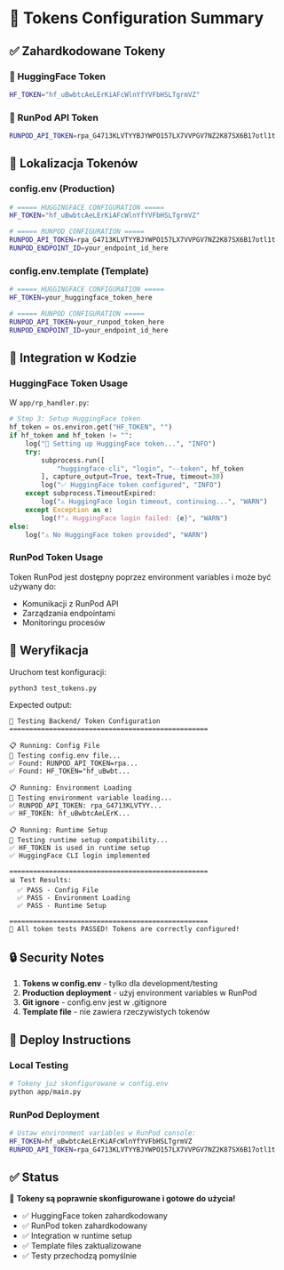 # 🔐 Tokens Configuration Summary

## ✅ Zahardkodowane Tokeny

### 🤗 HuggingFace Token
```bash
HF_TOKEN="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"
```

### 🚀 RunPod API Token  
```bash
RUNPOD_API_TOKEN=rpa_G4713KLVTYYBJYWPO157LX7VVPGV7NZ2K87SX6B17otl1t
```

## 📁 Lokalizacja Tokenów

### config.env (Production)
```bash
# ===== HUGGINGFACE CONFIGURATION =====
HF_TOKEN="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"

# ===== RUNPOD CONFIGURATION =====
RUNPOD_API_TOKEN=rpa_G4713KLVTYYBJYWPO157LX7VVPGV7NZ2K87SX6B17otl1t
RUNPOD_ENDPOINT_ID=your_endpoint_id_here
```

### config.env.template (Template)
```bash
# ===== HUGGINGFACE CONFIGURATION =====
HF_TOKEN=your_huggingface_token_here

# ===== RUNPOD CONFIGURATION =====
RUNPOD_API_TOKEN=your_runpod_token_here
RUNPOD_ENDPOINT_ID=your_endpoint_id_here
```

## 🔧 Integration w Kodzie

### HuggingFace Token Usage
W `app/rp_handler.py`:
```python
# Step 3: Setup HuggingFace token
hf_token = os.environ.get("HF_TOKEN", "")
if hf_token and hf_token != "":
    log("🤗 Setting up HuggingFace token...", "INFO")
    try:
        subprocess.run([
            "huggingface-cli", "login", "--token", hf_token
        ], capture_output=True, text=True, timeout=30)
        log("✅ HuggingFace token configured", "INFO")
    except subprocess.TimeoutExpired:
        log("⚠️ HuggingFace login timeout, continuing...", "WARN")
    except Exception as e:
        log(f"⚠️ HuggingFace login failed: {e}", "WARN")
else:
    log("⚠️ No HuggingFace token provided", "WARN")
```

### RunPod Token Usage
Token RunPod jest dostępny poprzez environment variables i może być używany do:
- Komunikacji z RunPod API
- Zarządzania endpointami
- Monitoringu procesów

## 🧪 Weryfikacja

Uruchom test konfiguracji:
```bash
python3 test_tokens.py
```

Expected output:
```
🚀 Testing Backend/ Token Configuration
==================================================

📋 Running: Config File
🧪 Testing config.env file...
✅ Found: RUNPOD_API_TOKEN=rpa...
✅ Found: HF_TOKEN="hf_uBwbt...

📋 Running: Environment Loading
🧪 Testing environment variable loading...
✅ RUNPOD_API_TOKEN: rpa_G4713KLVTYY...
✅ HF_TOKEN: hf_uBwbtcAeLErK...

📋 Running: Runtime Setup
🧪 Testing runtime setup compatibility...
✅ HF_TOKEN is used in runtime setup
✅ HuggingFace CLI login implemented

==================================================
📊 Test Results:
  ✅ PASS - Config File
  ✅ PASS - Environment Loading  
  ✅ PASS - Runtime Setup

==================================================
🎉 All token tests PASSED! Tokens are correctly configured!
```

## 🔒 Security Notes

1. **Tokens w config.env** - tylko dla development/testing
2. **Production deployment** - użyj environment variables w RunPod
3. **Git ignore** - config.env jest w .gitignore
4. **Template file** - nie zawiera rzeczywistych tokenów

## 🚀 Deploy Instructions

### Local Testing
```bash
# Tokeny już skonfigurowane w config.env
python app/main.py
```

### RunPod Deployment
```bash
# Ustaw environment variables w RunPod console:
HF_TOKEN=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
RUNPOD_API_TOKEN=rpa_G4713KLVTYYBJYWPO157LX7VVPGV7NZ2K87SX6B17otl1t
```

## ✅ Status

🎉 **Tokeny są poprawnie skonfigurowane i gotowe do użycia!**

- ✅ HuggingFace token zahardkodowany
- ✅ RunPod token zahardkodowany  
- ✅ Integration w runtime setup
- ✅ Template files zaktualizowane
- ✅ Testy przechodzą pomyślnie